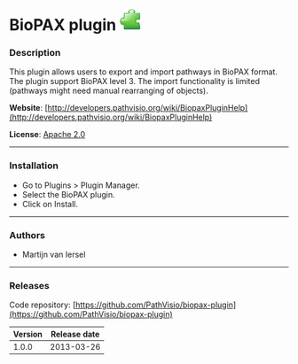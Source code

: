 # BioPAX plugin ![](/images/plugin.png)

### Description
This plugin allows users to export and import pathways in BioPAX format. The plugin support BioPAX level 3. The import functionality is limited (pathways might need manual rearranging of objects).

**Website**: [http://developers.pathvisio.org/wiki/BiopaxPluginHelp](http://developers.pathvisio.org/wiki/BiopaxPluginHelp)

**License**: [Apache 2.0](http://www.apache.org/licenses/LICENSE-2.0)

----

### Installation
* Go to Plugins > Plugin Manager. 
* Select the BioPAX plugin.
* Click on Install.

----

### Authors
* Martijn van Iersel

---- 

### Releases

Code repository: [https://github.com/PathVisio/biopax-plugin](https://github.com/PathVisio/biopax-plugin)

| Version | Release date |
| ------- |:------------:| 
| 1.0.0 | 2013-03-26 | 

